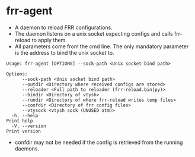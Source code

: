 # frr-agent

* A daemon to reload FRR configurations.
* The daemon listens on a unix socket expecting configs and calls frr-reload to apply them.
* All parameters come from the cmd line. The only mandatory parameter is the address to bind the unix socket to.

```
Usage: frr-agent [OPTIONS] --sock-path <Unix socket bind path>

Options:
      --sock-path <Unix socket bind path>                         
      --outdir <Directory where received configs are stored>      
      --reloader <Full path to reloader (frr-reload.bin|py)>      
      --bindir <Directory of vtysh>                               
      --rundir <Directory of where frr-reload writes temp files>  
      --confdir <Directory of frr config files>                   
      --vtysock <vtysh sock (UNUSED atm)>                         
  -h, --help                                                      Print help
  -V, --version                                                   Print version
```

* confdir may not be needed if the config is retrieved from the running daemons.


